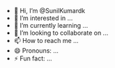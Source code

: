 - 👋 Hi, I’m @SunilKumardk
- 👀 I’m interested in ...
- 🌱 I’m currently learning ...
- 💞️ I’m looking to collaborate on ...
- 📫 How to reach me ...
- 😄 Pronouns: ...
- ⚡ Fun fact: ...

<!---
SunilKumardk/SunilKumardk is a ✨ special ✨ repository because its `README.md` (this file) appears on your GitHub profile.
You can click the Preview link to take a look at your changes.
--->
